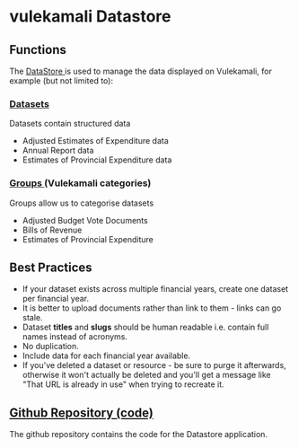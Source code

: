 # vulekamali Datastore

## Functions

The [DataStore ](https://data.vulekamali.gov.za/)is used to manage the data displayed on Vulekamali, for example \(but not limited to\):

### [Datasets](https://data.vulekamali.gov.za/dataset)

Datasets contain structured data

* Adjusted Estimates of Expenditure data
* Annual Report data
* Estimates of Provincial Expenditure data

### [Groups ](https://data.vulekamali.gov.za/group)\(Vulekamali categories\)

Groups allow us to categorise datasets

* Adjusted Budget Vote Documents
* Bills of Revenue
* Estimates of Provincial Expenditure

## Best Practices

* If your dataset exists across multiple financial years, create one dataset per financial year.
* It is better to upload documents rather than link to them - links can go stale.
* Dataset **titles** and **slugs** should be human readable i.e. contain full names instead of acronyms.
* No duplication.
* Include data for each financial year available.
* If you've deleted a dataset or resource - be sure to purge it afterwards, otherwise it won't actually be deleted and you'll get a message like "That URL is already in use" when trying to recreate it.

## [Github Repository \(code\)](https://github.com/OpenUpSA/treasury-ckan)

The github repository contains the code for the Datastore application.

